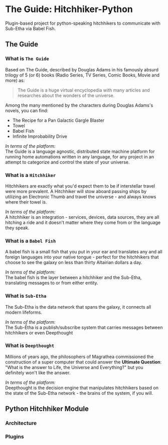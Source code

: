 # The Guide: Hitchhiker-Python
Plugin-based project for python-speaking hitchhikers to communicate with Sub-Etha via Babel Fish.

## The Guide
### What is `The Guide`
Based on The Guide, described by Douglas Adams in his famously absurd trilogy of 5 (or 6) books (Radio Series, TV Series, Comic Books, Movie and more) as:
> The Guide is a huge virtual encyclopedia with many articles and researches about the wonders of the universe.  

Among the many mentioned by the characters during Douglas Adams's novels, you can find:  
* The Recipe for a Pan Galactic Gargle Blaster  
* Towel  
* Babel Fish  
* Infinite Improbability Drive

*In terms of the platform:*  
The Guide is a language agnostic, distributed state machine platform for running home automations written in any language, for any project in an attempt to categorize and control the state of your universe.

### What is a `Hitchhiker`
Hitchhikers are exactly what you'd expect them to be if interstellar travel were more prevalent. A Hitchhiker will stow aboard passing ships by utilizing an Electronic Thumb and travel the universe - and always knows where their towel is.
  
*In terms of the platform:*  
A hitchhiker is an integration - services, devices, data sources, they are all hitching a ride and it doesn't matter where they come from or the language they speak.

### What is a `Babel Fish`
A babel fish is a small fish that you put in your ear and translates any and all foreign languages into your native tongue - perfect for the hitchhikers that choose to see the galaxy on less than thirty Altairian dollars a day.

*In terms of the platform:*  
The babel fish is the layer between a hitchhiker and the Sub-Etha, translating messages to or from either entity. 

### What is `Sub-Etha`
The Sub-Etha is the data network that spans the galaxy, it connects all modern lifeforms.
  
*In terms of the platform:*  
The Sub-Etha is a publish/subscribe system that carries messages between hitchhikers or even Deepthought

### What is `Deepthought`
Millions of years ago, the philosophers of Magrathea commissioned the construction of a super computer that could answer the **Ultimate Question**: "What is the answer to Life, the Universe and Everything?" but you definitely won't like the answer.
  
*In terms of the platform:*  
Deepthought is the decision engine that manipulates hitchhikers based on the state of the Sub-Etha network - the brains of the system, if you will.

## Python Hitchhiker Module

### Architecture

### Plugins

###



 



